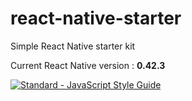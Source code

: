# react-native-starter
Simple React Native starter kit 

Current React Native version : **0.42.3**

[![Standard - JavaScript Style Guide](https://cdn.rawgit.com/feross/standard/master/badge.svg)](https://github.com/feross/standard)